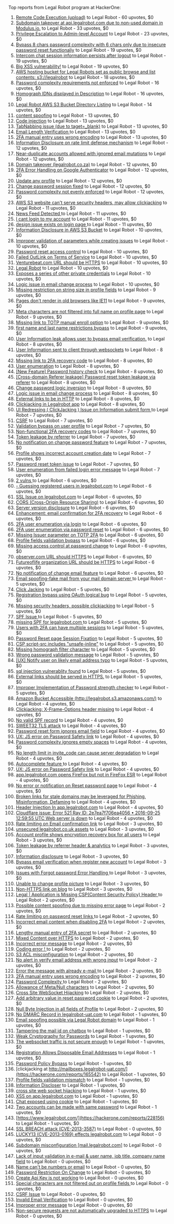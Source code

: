 Top reports from Legal Robot program at HackerOne:

1. [Remote Code Execution (upload)](https://hackerone.com/reports/116575) to Legal Robot - 60 upvotes, $0
2. [Subdomain takeover at api.legalrobot.com due to non-used domain in Modulus.io.](https://hackerone.com/reports/148770) to Legal Robot - 33 upvotes, $0
3. [Privilege Escalation to Admin-level Account](https://hackerone.com/reports/261285) to Legal Robot - 23 upvotes, $0
4. [Bypass 8 chars password complexity with 6 chars only due to insecure password reset functionaliy](https://hackerone.com/reports/173195) to Legal Robot - 19 upvotes, $0
5. [Intercom chat session information persists after logout](https://hackerone.com/reports/249798) to Legal Robot - 19 upvotes, $0
6. [Big XSS vulnerability!](https://hackerone.com/reports/216330) to Legal Robot - 19 upvotes, $0
7. [AWS hosting bucket for Legal Robots set as public browse and list contents: s3://legalrobot](https://hackerone.com/reports/166861) to Legal Robot - 18 upvotes, $0
8. [Password complexity requirements not enforced](https://hackerone.com/reports/191643) to Legal Robot - 16 upvotes, $0
9. [Homograph IDNs displayed in Description](https://hackerone.com/reports/260938) to Legal Robot - 16 upvotes, $0
10. [Legal Robot AWS S3 Bucket Directory Listing](https://hackerone.com/reports/194142) to Legal Robot - 14 upvotes, $0
11. [content spoofing](https://hackerone.com/reports/167380) to Legal Robot - 13 upvotes, $0
12. [Code injection](https://hackerone.com/reports/257207) to Legal Robot - 13 upvotes, $0
13. [TabNabbing issue (due to taget=_blank)](https://hackerone.com/reports/260278) to Legal Robot - 13 upvotes, $0
14. [Email Length Verification ](https://hackerone.com/reports/263589) to Legal Robot - 13 upvotes, $0
15. [2FA manual entry uses wrong encoding](https://hackerone.com/reports/260390) to Legal Robot - 13 upvotes, $0
16. [Information Disclosure on rate limit defense mechanism](https://hackerone.com/reports/172296) to Legal Robot - 12 upvotes, $0
17. [Near-duplicate accounts allowed with ignored email mutations](https://hackerone.com/reports/171337) to Legal Robot - 12 upvotes, $0
18. [Domain takeover (legalrobot.co.za)](https://hackerone.com/reports/230525) to Legal Robot - 12 upvotes, $0
19. [2FA Error Handling on Google Authenticator](https://hackerone.com/reports/249695) to Legal Robot - 12 upvotes, $0
20. [Update any profile](https://hackerone.com/reports/260604) to Legal Robot - 12 upvotes, $0
21. [Change password session fixed](https://hackerone.com/reports/260751) to Legal Robot - 12 upvotes, $0
22. [Password complexity not evenly enforced](https://hackerone.com/reports/249398) to Legal Robot - 12 upvotes, $0
23. [AWS S3 website can't serve security headers, may allow clickjacking](https://hackerone.com/reports/149572) to Legal Robot - 11 upvotes, $0
24. [News Feed Detected ](https://hackerone.com/reports/163730) to Legal Robot - 11 upvotes, $0
25. [I cant login to my account](https://hackerone.com/reports/263743) to Legal Robot - 11 upvotes, $0
26. [design issue exists on login page ](https://hackerone.com/reports/264101) to Legal Robot - 11 upvotes, $0
27. [Information Disclosure in AWS S3 Bucket](https://hackerone.com/reports/163476) to Legal Robot - 10 upvotes, $0
28. [Improper validation of parameters while creating issues](https://hackerone.com/reports/260632) to Legal Robot - 10 upvotes, $0
29. [Password reset access control](https://hackerone.com/reports/180895) to Legal Robot - 10 upvotes, $0
30. [Failed OutLink on Terms of Service](https://hackerone.com/reports/268629) to Legal Robot - 10 upvotes, $0
31. [Venturebeat.com URL should be HTTPS](https://hackerone.com/reports/268612) to Legal Robot - 10 upvotes, $0
32. [Legal Robot](https://hackerone.com/reports/276427) to Legal Robot - 10 upvotes, $0
33. [Exposes a series of other private credentials](https://hackerone.com/reports/289189) to Legal Robot - 10 upvotes, $0
34. [Logic issue in email change process](https://hackerone.com/reports/265931) to Legal Robot - 10 upvotes, $0
35. [Missing restriction on string size in profile fields](https://hackerone.com/reports/180548) to Legal Robot - 9 upvotes, $0
36. [Pages don't render in old browsers like IE11](https://hackerone.com/reports/251468) to Legal Robot - 9 upvotes, $0
37. [Meta characters are not filtered into full name on profile page](https://hackerone.com/reports/251469) to Legal Robot - 9 upvotes, $0
38. [Missing link to TOTP manual enroll option](https://hackerone.com/reports/249339) to Legal Robot - 9 upvotes, $0
39. [first name and last name restrictions bypass](https://hackerone.com/reports/260468) to Legal Robot - 9 upvotes, $0
40. [User Information leak allows user to bypass email verification.](https://hackerone.com/reports/163467) to Legal Robot - 8 upvotes, $0
41. [User Information sent to client through websockets](https://hackerone.com/reports/163464) to Legal Robot - 8 upvotes, $0
42. [Missing link to 2FA recovery code](https://hackerone.com/reports/249346) to Legal Robot - 8 upvotes, $0
43. [User enumeration](https://hackerone.com/reports/250457) to Legal Robot - 8 upvotes, $0
44. [[New Feature] Password history check](https://hackerone.com/reports/250741) to Legal Robot - 8 upvotes, $0
45. [[Cross-domain Referer leakage] Password reset token leakage via referer](https://hackerone.com/reports/253448) to Legal Robot - 8 upvotes, $0
46. [Change password logic inversion](https://hackerone.com/reports/255679) to Legal Robot - 8 upvotes, $0
47. [Logic issue in email change process](https://hackerone.com/reports/266017) to Legal Robot - 8 upvotes, $0
48. [External links to be in HTTP](https://hackerone.com/reports/269288) to Legal Robot - 8 upvotes, $0
49. [Clickjacking in Legalrobot app](https://hackerone.com/reports/270454) to Legal Robot - 8 upvotes, $0
50. [UI Redressing ( ClickJacking ) Issue on Information submit form ](https://hackerone.com/reports/163753) to Legal Robot - 7 upvotes, $0
51. [CSRF](https://hackerone.com/reports/65167) to Legal Robot - 7 upvotes, $0
52. [Validation bypass on user profile](https://hackerone.com/reports/164687) to Legal Robot - 7 upvotes, $0
53. [Non-functional 2FA recovery codes](https://hackerone.com/reports/249337) to Legal Robot - 7 upvotes, $0
54. [Token leakage by referrer](https://hackerone.com/reports/213936) to Legal Robot - 7 upvotes, $0
55. [No notification on change password feature](https://hackerone.com/reports/251526) to Legal Robot - 7 upvotes, $0
56. [Profile shows incorrect account creation date](https://hackerone.com/reports/255021) to Legal Robot - 7 upvotes, $0
57. [Password reset token issue](https://hackerone.com/reports/265775) to Legal Robot - 7 upvotes, $0
58. [User enumeration from failed login error message](https://hackerone.com/reports/257035) to Legal Robot - 7 upvotes, $0
59. [2 vulns ](https://hackerone.com/reports/163677) to Legal Robot - 6 upvotes, $0
60. [- Guessing registered users in legalrobot.com](https://hackerone.com/reports/66845) to Legal Robot - 6 upvotes, $0
61. [SSL Issue on legalrobot.com](https://hackerone.com/reports/116805) to Legal Robot - 6 upvotes, $0
62. [CORS (Cross-Origin Resource Sharing)](https://hackerone.com/reports/163491) to Legal Robot - 6 upvotes, $0
63. [Server version disclosure](https://hackerone.com/reports/167041) to Legal Robot - 6 upvotes, $0
64. [Enhancement: email confirmation for 2FA recovery](https://hackerone.com/reports/250082) to Legal Robot - 6 upvotes, $0
65. [2FA user enumeration via login](https://hackerone.com/reports/249467) to Legal Robot - 6 upvotes, $0
66. [2FA user enumeration via password reset](https://hackerone.com/reports/249431) to Legal Robot - 6 upvotes, $0
67. [Missing Issuer parameter on TOTP 2FA](https://hackerone.com/reports/251200) to Legal Robot - 6 upvotes, $0
68. [Profile fields validation bypass](https://hackerone.com/reports/255474) to Legal Robot - 6 upvotes, $0
69. [Missing access control at password change](https://hackerone.com/reports/164648) to Legal Robot - 6 upvotes, $0
70. [observer.com URL should HTTPS](https://hackerone.com/reports/260299) to Legal Robot - 6 upvotes, $0
71. [Futureoflife organization URL should be HTTPS](https://hackerone.com/reports/260591) to Legal Robot - 6 upvotes, $0
72. [No notification of change email feature](https://hackerone.com/reports/265930) to Legal Robot - 6 upvotes, $0
73. [Email spoofing-fake mail from your mail domain server ](https://hackerone.com/reports/163501) to Legal Robot - 5 upvotes, $0
74. [Click Jacking](https://hackerone.com/reports/163888) to Legal Robot - 5 upvotes, $0
75. [Registration bypass using OAuth logical bug](https://hackerone.com/reports/64946) to Legal Robot - 5 upvotes, $0
76. [Missing security headers, possible clickjacking](https://hackerone.com/reports/64645) to Legal Robot - 5 upvotes, $0
77. [SPF Issue ](https://hackerone.com/reports/116609) to Legal Robot - 5 upvotes, $0
78. [missing SPF for legalrobot.com ](https://hackerone.com/reports/64561) to Legal Robot - 5 upvotes, $0
79. [Users with 2FA can have multiple sessions](https://hackerone.com/reports/250243) to Legal Robot - 5 upvotes, $0
80. [Password Reset page Session Fixation](https://hackerone.com/reports/255020) to Legal Robot - 5 upvotes, $0
81. [CSP script-src includes "unsafe-inline"](https://hackerone.com/reports/260648) to Legal Robot - 5 upvotes, $0
82. [Missing homograph filter character](https://hackerone.com/reports/268981) to Legal Robot - 5 upvotes, $0
83. [Wrong password validation message](https://hackerone.com/reports/265863) to Legal Robot - 5 upvotes, $0
84. [[UX] Notify user on likely email address typo](https://hackerone.com/reports/255026) to Legal Robot - 5 upvotes, $0
85. [sql injection vulnerablity found](https://hackerone.com/reports/211988) to Legal Robot - 5 upvotes, $0
86. [External links should be served in HTTPS.](https://hackerone.com/reports/272863) to Legal Robot - 5 upvotes, $0
87. [Improper Implementation of Password strength checker](https://hackerone.com/reports/271950) to Legal Robot - 5 upvotes, $0
88. [Amazon Bucket Accessible (http://legalrobot.s3.amazonaws.com/)](https://hackerone.com/reports/163599) to Legal Robot - 4 upvotes, $0
89. [Clickjacking: X-Frame-Options header missing](https://hackerone.com/reports/163646) to Legal Robot - 4 upvotes, $0
90. [No valid SPF record](https://hackerone.com/reports/66385) to Legal Robot - 4 upvotes, $0
91. [SWEET32 TLS attack](https://hackerone.com/reports/199438) to Legal Robot - 4 upvotes, $0
92. [Password reset form ignores email field](https://hackerone.com/reports/213180) to Legal Robot - 4 upvotes, $0
93. [UX: JS error on Password Safety link](https://hackerone.com/reports/262109) to Legal Robot - 4 upvotes, $0
94. [Password complexity ignores empty spaces](https://hackerone.com/reports/250253) to Legal Robot - 4 upvotes, $0
95. [No length limit in invite_code can cause server degradation](https://hackerone.com/reports/260662) to Legal Robot - 4 upvotes, $0
96. [Autocomplete feature ](https://hackerone.com/reports/267356) to Legal Robot - 4 upvotes, $0
97. [UX: JS error on Password Safety link](https://hackerone.com/reports/260941) to Legal Robot - 4 upvotes, $0
98. [app.legalrobot.com opens FireFox but not in FireFox ESR](https://hackerone.com/reports/255481) to Legal Robot - 4 upvotes, $0
99. [No error or notification on Reset password page](https://hackerone.com/reports/255100) to Legal Robot - 4 upvotes, $0
100. [Broken links for stale domains may be leveraged for Phishing, Misinformation, Defaming](https://hackerone.com/reports/276244) to Legal Robot - 4 upvotes, $0
101. [Header Injection In app.legalrobot.com](https://hackerone.com/reports/264405) to Legal Robot - 4 upvotes, $0
102. [Cloudflare issue: Error 521 Ray ID: 2e7ea7f706ea4056 • 2016-09-25 12:59:55 UTC Web server is down](https://hackerone.com/reports/171879) to Legal Robot - 4 upvotes, $0
103. [  Rate limiting on Email confirmation link](https://hackerone.com/reports/115845) to Legal Robot - 3 upvotes, $0
104. [unsecured legalrobot.co.uk assets](https://hackerone.com/reports/163885) to Legal Robot - 3 upvotes, $0
105. [Account profile shows encryption recovery box for all users](https://hackerone.com/reports/250088) to Legal Robot - 3 upvotes, $0
106. [Token leakage by referrer header & analytics](https://hackerone.com/reports/252544) to Legal Robot - 3 upvotes, $0
107. [Information disclosure](https://hackerone.com/reports/261817) to Legal Robot - 3 upvotes, $0
108. [Bypass email verification when register new account](https://hackerone.com/reports/265749) to Legal Robot - 3 upvotes, $0
109. [Issues with Forgot password Error Handling ](https://hackerone.com/reports/259400) to Legal Robot - 3 upvotes, $0
110. [Unable to change profile picture](https://hackerone.com/reports/255098) to Legal Robot - 3 upvotes, $0
111. [Non-HTTPS link on blog](https://hackerone.com/reports/281274) to Legal Robot - 3 upvotes, $0
112. [ Legal | Application is Missing CSP(Content Security Policy) Header ](https://hackerone.com/reports/163676) to Legal Robot - 2 upvotes, $0
113. [Possible content spoofing due to missing error page](https://hackerone.com/reports/164137) to Legal Robot - 2 upvotes, $0
114. [  Rate limiting on password reset links ](https://hackerone.com/reports/115844) to Legal Robot - 2 upvotes, $0
115. [Incorrect email content when disabling 2FA](https://hackerone.com/reports/259416) to Legal Robot - 2 upvotes, $0
116. [Lengthy manual entry of 2FA secret](https://hackerone.com/reports/259415) to Legal Robot - 2 upvotes, $0
117. [Mixed Content over HTTPS](https://hackerone.com/reports/256649) to Legal Robot - 2 upvotes, $0
118. [Incorrect error message](https://hackerone.com/reports/259742) to Legal Robot - 2 upvotes, $0
119. [Coding error ! ](https://hackerone.com/reports/264023) to Legal Robot - 2 upvotes, $0
120. [S3 ACL misconfiguration](https://hackerone.com/reports/189023) to Legal Robot - 2 upvotes, $0
121. [No alert in verify email address with wrong input](https://hackerone.com/reports/265619) to Legal Robot - 2 upvotes, $0
122. [Error the message with already e-mail ](https://hackerone.com/reports/265441) to Legal Robot - 2 upvotes, $0
123. [2FA manual entry uses wrong encoding](https://hackerone.com/reports/260491) to Legal Robot - 2 upvotes, $0
124. [Password Complexity ](https://hackerone.com/reports/263728) to Legal Robot - 2 upvotes, $0
125. [Allowance of Meta/Null characters](https://hackerone.com/reports/274013) to Legal Robot - 2 upvotes, $0
126. [Cross Site WebSocket Hijacking](https://hackerone.com/reports/211283) to Legal Robot - 2 upvotes, $0
127. [Add arbitrary value in reset password cookie](https://hackerone.com/reports/266030) to Legal Robot - 2 upvotes, $0
128. [Null Byte Injection in all fields of Profile](https://hackerone.com/reports/255125) to Legal Robot - 2 upvotes, $0
129. [ No DMARC Record in  legalrobot-uat.com](https://hackerone.com/reports/133360) to Legal Robot - 1 upvotes, $0
130. [Email spoofing possible via Legal Robot domain](https://hackerone.com/reports/163475) to Legal Robot - 1 upvotes, $0
131. [Tampering the mail id on chatbox](https://hackerone.com/reports/260239) to Legal Robot - 1 upvotes, $0
132. [Weak Cryptography for Passwords](https://hackerone.com/reports/260689) to Legal Robot - 1 upvotes, $0
133. [The websocket traffic is not secure enough](https://hackerone.com/reports/178990) to Legal Robot - 1 upvotes, $0
134. [Registration Allows Disposable Email Addresses](https://hackerone.com/reports/263846) to Legal Robot - 1 upvotes, $0
135. [Password Policy Bypass](https://hackerone.com/reports/213767) to Legal Robot - 1 upvotes, $0
136. [clickjacking at http://mailboxes.legalrobot-uat.com/](https://hackerone.com/reports/165542) to Legal Robot - 1 upvotes, $0
137. [Profile fields validation mismatch](https://hackerone.com/reports/260316) to Legal Robot - 1 upvotes, $0
138. [Information Discloser](https://hackerone.com/reports/260645) to Legal Robot - 1 upvotes, $0
139. [cross site web socket hijacking](https://hackerone.com/reports/274324) to Legal Robot - 1 upvotes, $0
140. [XSS on app.legalrobot.com](https://hackerone.com/reports/277431) to Legal Robot - 1 upvotes, $0
141. [Chat exposed using cookie](https://hackerone.com/reports/279070) to Legal Robot - 1 upvotes, $0
142. [Two accounts can be made with same password](https://hackerone.com/reports/277213) to Legal Robot - 1 upvotes, $0
143. [https://www.legalrobot.com/](https://hackerone.com/reports/228156) to Legal Robot - 1 upvotes, $0
144. [SSL BREACH attack (CVE-2013-3587)](https://hackerone.com/reports/254895) to Legal Robot - 0 upvotes, $0
145. [LUCKY13 (CVE-2013-0169) effects legalrobot.com](https://hackerone.com/reports/255041) to Legal Robot - 0 upvotes, $0
146. [Subdomain misconfiguration [mail.legalrobot.com]](https://hackerone.com/reports/250766) to Legal Robot - 0 upvotes, $0
147. [Lack of input validation in e-mail & user name, job title, company name field](https://hackerone.com/reports/254927) to Legal Robot - 0 upvotes, $0
148. [Name can't be numbers or email](https://hackerone.com/reports/263196) to Legal Robot - 0 upvotes, $0
149. [Password Restriction On Change](https://hackerone.com/reports/262140) to Legal Robot - 0 upvotes, $0
150. [Create Api Key is not working](https://hackerone.com/reports/255025) to Legal Robot - 0 upvotes, $0
151. [Special characters are not filtered out on profile fields ](https://hackerone.com/reports/260838) to Legal Robot - 0 upvotes, $0
152. [CSRF Issue](https://hackerone.com/reports/166231) to Legal Robot - 0 upvotes, $0
153. [Invalid Email Verification](https://hackerone.com/reports/260492) to Legal Robot - 0 upvotes, $0
154. [Improper error message](https://hackerone.com/reports/263681) to Legal Robot - 0 upvotes, $0
155. [Non-secure requests are not automatically upgraded to HTTPS](https://hackerone.com/reports/164419) to Legal Robot - 0 upvotes, $0
